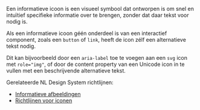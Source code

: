 <!-- @license CC0-1.0 -->

Een informatieve icoon is een visueel symbool dat ontworpen is om snel en intuïtief specifieke informatie over te brengen, zonder dat daar tekst voor nodig is.

Als een informatieve icoon géén onderdeel is van een interactief component, zoals een `button` of `link`, heeft de icon zélf een alternatieve tekst nodig.

Dit kan bijvoorbeeld door een `aria-label` toe te voegen aan een `svg` icon met `role="img"`, of door de content property van een Unicode icon in te vullen met een beschrijvende alternatieve tekst.

Gerelateerde NL Design System richtlijnen:

- [Informatieve afbeeldingen](/richtlijnen/content/afbeeldingen/informatieve-afbeeldingen)
- [Richtlijnen voor iconen](/richtlijnen/stijl/iconen/)

